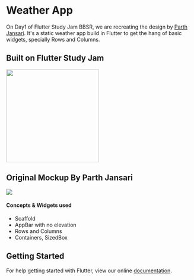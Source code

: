 # Weather App

On Day1 of Flutter Study Jam BBSR, we are recreating the design by [Parth Jansari](https://www.uplabs.com/posts/weather-app-concept-a322a6f7-45b6-47f7-9996-9202be33c161). It's a static weather app build in Flutter to get the hang of basic widgets, specially Rows and Columns.

## Built on Flutter Study Jam
<img src="https://github.com/PoojaB26/WeatherHome/blob/master/screenshot.png" width="250">

## Original Mockup By Parth Jansari
<img src="https://github.com/PoojaB26/WeatherHome/blob/master/mockup_inspiration.jpg">

#### Concepts & Widgets used
* Scaffold
* AppBar with no elevation
* Rows and Columns
* Containers, SizedBox

## Getting Started

For help getting started with Flutter, view our online
[documentation](https://flutter.io/).
